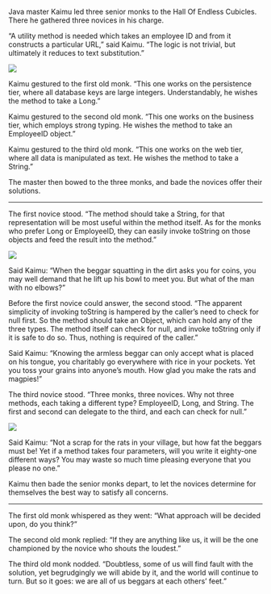 Java master Kaimu led three senior monks to the Hall Of Endless Cubicles.  There he gathered three novices in his charge.

“A utility method is needed which takes an employee ID and from it constructs a particular URL,” said Kaimu.  “The logic is not trivial, but ultimately it reduces to text substitution.”

![](/pages/case-64/beggar-1.jpg)

Kaimu gestured to the first old monk.  “This one works on the persistence tier, where all database keys are large integers.  Understandably, he wishes the method to take a Long.”

Kaimu gestured to the second old monk.  “This one works on the business tier, which employs strong typing.  He wishes the method to take an EmployeeID object.”

Kaimu gestured to the third old monk.  “This one works on the web tier, where all data is manipulated as text.  He wishes the method to take a String.”

The master then bowed to the three monks, and bade the novices offer their solutions.

----------

The first novice stood.  “The method should take a String, for that representation will be most useful within the method itself.  As for the monks who prefer Long or EmployeeID, they can easily invoke toString on those objects and feed the result into the method.”

![](/pages/case-64/beggar-2.jpg)

Said Kaimu: “When the beggar squatting in the dirt asks you for coins, you may well demand that he lift up his bowl to meet you.  But what of the man with no elbows?”

Before the first novice could answer, the second stood. “The apparent simplicity of invoking toString is hampered by the caller’s need to check for null first.  So the method should take an Object, which can hold any of the three types.  The method itself can check for null, and invoke toString only if it is safe to do so.  Thus, nothing is required of the caller.”

Said Kaimu: “Knowing the armless beggar can only accept what is placed on his tongue, you charitably go everywhere with rice in your pockets.  Yet you toss your grains into anyone’s mouth.  How glad you make the rats and magpies!”

The third novice stood.  “Three monks, three novices.  Why not three methods, each taking a different type? EmployeeID, Long, and String.  The first and second can delegate to the third, and each can check for null.”

![](/pages/case-64/beggar-3.jpg)

Said Kaimu: “Not a scrap for the rats in your village, but how fat the beggars must be!  Yet if a method takes four parameters, will you write it eighty-one different ways?  You may waste so much time pleasing everyone that you please no one.”

Kaimu then bade the senior monks depart, to let the novices determine for themselves the best way to satisfy all concerns.

----------

The first old monk whispered as they went: “What approach will be decided upon, do you think?”

The second old monk replied: “If they are anything like us, it will be the one championed by the novice who shouts the loudest.”

The third old monk nodded. “Doubtless, some of us will find fault with the solution, yet begrudgingly we will abide by it, and the world will continue to turn.  But so it goes: we are all of us beggars at each others’ feet.” 
